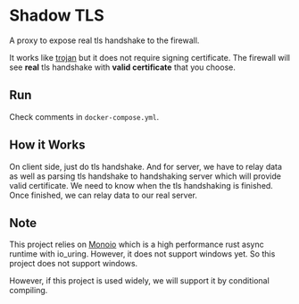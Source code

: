 # Shadow TLS
A proxy to expose real tls handshake to the firewall.

It works like [trojan](https://github.com/trojan-gfw/trojan) but it does not require signing certificate. The firewall will see **real** tls handshake with **valid certificate** that you choose.

## Run
Check comments in `docker-compose.yml`.

## How it Works
On client side, just do tls handshake. And for server, we have to relay data as well as parsing tls handshake to handshaking server which will provide valid certificate. We need to know when the tls handshaking is finished. Once finished, we can relay data to our real server.

## Note
This project relies on [Monoio](https://github.com/bytedance/monoio) which is a high performance rust async runtime with io_uring. However, it does not support windows yet. So this project does not support windows.

However, if this project is used widely, we will support it by conditional compiling.